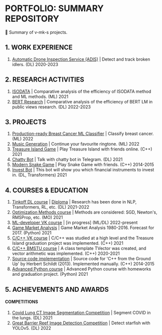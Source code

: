 # PORTFOLIO: SUMMARY REPOSITORY
📕 Summary of v-mk-s projects.

## 1. WORK EXPERIENCE
1. [Automatic Drone Inspection Service (ADIS)](https://github.com/v-mk-s/Automatic-Drone-Inspection-Service-ADIS) | Detect and track broken idlers. (DL) 2020-2023

## 2. RESEARCH ACTIVITIES
1. [ISODATA](https://github.com/v-mk-s/ISODATA) | Comparative analysis of the efficiency of ISODATA method and ML methods. (ML) 2021
2. [BERT Research](https://github.com/v-mk-s/BERT-Covid-LM) | Comparative analysis of the efficiency of BERT LM in public views research. (DL) 2022-2023

## 3. PROJECTS
1. [Production-ready Breast Cancer ML Classifier](https://github.com/v-mk-s/production_ready_BC_ML) | Classify breast cancer. (ML) 2022
2. [Music Generation](https://github.com/v-mk-s/Music-Generation-ML) | Continue your favourite ringtone. (ML) 2022
3. [Treasure Island Game](https://github.com/v-mk-s/Treasure-Island-Game) | Play Treasure Island with friends online. (C++) 2021
4. [Chatty Bot](https://github.com/v-mk-s/Chatty-Bot-DL) | Talk with chatty bot in Telegram. (DL) 2021
5. [Modern Snake Game](https://github.com/v-mk-s/Advanced-Snake-Game) | Play Snake Game with friends. (C++) 2014-2015
6. [Invest Bot](https://github.com/v-mk-s/financial-trading) | This bot will show you which financial instruments to invest in. (DL, Transformers) 2021

## 4. COURSES & EDUCATION
1. [Tinkoff DL course](https://github.com/v-mk-s/tinkoff-DL-course) | [Diploma](https://github.com/v-mk-s/tinkoff-DL-course/blob/master/diploma/Melnichuk_Diploma_Tinkoff_DL.pdf) | Research has been done in NLP, Transformers, RL, etc. (DL) 2021-2022
2. [Optimization Methods course](https://github.com/v-mk-s/optimization-methods) | Methods are considered: SGD, Newton's, RMSProp, etc. (MO) 2021
3. [ML-developer VK course](https://github.com/v-mk-s/ml-developer-technopark) | [in progress] (ML/DL) 2022-present
4. [Game Market Analysis](https://github.com/v-mk-s/data-analyst) | Game Market Analysis 1980-2016. Forecast for 2017. (Python) 2021
5. [C/C++ VK course](https://github.com/v-mk-s/C-course) | C/C++ was studied at a high level and the Treasure Island graduation project was implemented. (C++) 2021
6. [C/C++ BMSTU course](https://github.com/v-mk-s/OOP-C_plus_plus-course) | A class template TVector was created, and vector arithmetic was implemented. (C++) 2020-2021
7. [Source code implementation](https://github.com/v-mk-s/C_plus_plus-Schildt-book) | Source code for 'C++ from the Ground Up' by Herbert Schildt (2013). Implemented manually. (C++) 2014-2015
8. [Advanced Python course](https://github.com/v-mk-s/Advanced-Python-course) | Advanced Python course with homeworks and graduation project. (Python) 2021

## 5. ACHIEVEMENTS AND AWARDS
#### COMPETITIONS
1. [Covid Lung CT Image Segmentation Competition](https://github.com/v-mk-s/Competition-Covid-Lung-CT-Image-Segmentation-main) | Segment COVID in the lungs. (DL) 2021
2. [Great Barrier Reef Image Detection Competition](https://github.com/v-mk-s/Competition-Great-Barrier-Reef-Image-Detection-main) | Detect starfish with YOLOv5. (DL) 2022

